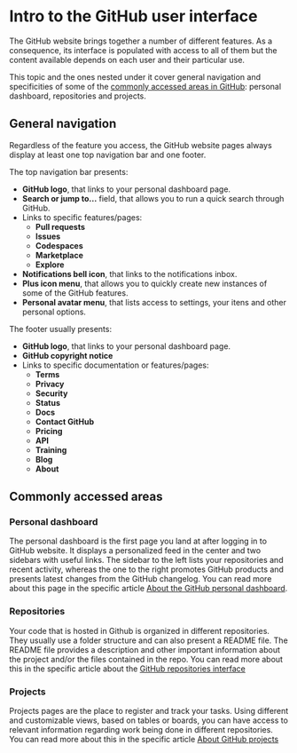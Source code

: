 # Intro to the GitHub user interface

The GitHub website brings together a number of different features. As a consequence, its interface is populated with access to all of them but the content available depends on each user and their particular use.

This topic and the ones nested under it cover general navigation and specificities of some of the [commonly accessed areas in GitHub](#commonly-accessed-areas): personal dashboard, repositories and projects.

## General navigation

<!--
- Top Navigation Bar
- Footer
-->

Regardless of the feature you access, the GitHub website pages always display at least one top navigation bar and one footer.

The top navigation bar presents:

- **GitHub logo**, that links to your personal dashboard page.
- **Search or jump to...** field, that allows you to run a quick search through GitHub.
- Links to specific features/pages:
  - **Pull requests**
  - **Issues**
  - **Codespaces**
  - **Marketplace**
  - **Explore**
- **Notifications bell icon**, that links to the notifications inbox.
- **Plus icon menu**, that allows you to quickly create new instances of some of the GitHub features.
- **Personal avatar menu**, that lists access to settings, your itens and other personal options.

The footer usually presents:

- **GitHub logo**, that links to your personal dashboard page.
- **GitHub copyright notice**
- Links to specific documentation or features/pages:
  - **Terms**
  - **Privacy**
  - **Security**
  - **Status**
  - **Docs**
  - **Contact GitHub**
  - **Pricing**
  - **API**
  - **Training**
  - **Blog**
  - **About**

## Commonly accessed areas

### Personal dashboard

The personal dashboard is the first page you land at after logging in to GitHub website. It displays a personalized feed in the center and two sidebars with useful links. The sidebar to the left lists your repositories and recent activity, whereas the one to the right promotes GitHub products and presents latest changes from the GitHub changelog. You can read more about this page in the specific article [About the GitHub personal dashboard](#).

### Repositories

Your code that is hosted in Github is organized in different repositories. They usually use a folder structure and can also present a README file. The README file provides a description and other important information about the project and/or the files contained in the repo. You can read more about this in the specific article about the [GitHub repositories interface](/github-repository-interface.md)

### Projects

Projects pages are the place to register and track your tasks. Using different and customizable views, based on tables or boards, you can have access to relevant information regarding work being done in different repositories. You can read more about this in the specific article [About GitHub projects](#)
